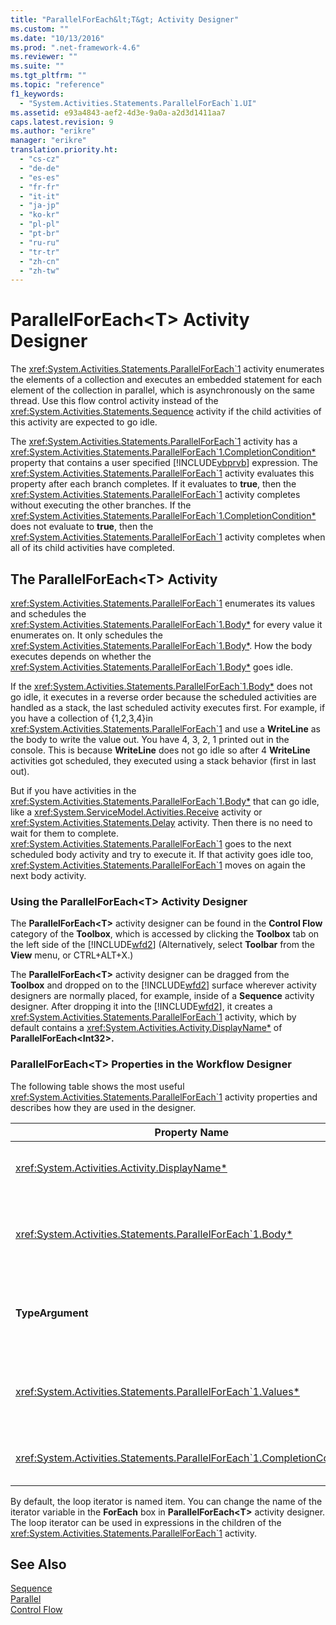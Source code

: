 ```yaml
---
title: "ParallelForEach&lt;T&gt; Activity Designer"
ms.custom: ""
ms.date: "10/13/2016"
ms.prod: ".net-framework-4.6"
ms.reviewer: ""
ms.suite: ""
ms.tgt_pltfrm: ""
ms.topic: "reference"
f1_keywords: 
  - "System.Activities.Statements.ParallelForEach`1.UI"
ms.assetid: e93a4843-aef2-4d3e-9a0a-a2d3d1411aa7
caps.latest.revision: 9
ms.author: "erikre"
manager: "erikre"
translation.priority.ht: 
  - "cs-cz"
  - "de-de"
  - "es-es"
  - "fr-fr"
  - "it-it"
  - "ja-jp"
  - "ko-kr"
  - "pl-pl"
  - "pt-br"
  - "ru-ru"
  - "tr-tr"
  - "zh-cn"
  - "zh-tw"
---
```

# ParallelForEach&lt;T&gt; Activity Designer
The <xref:System.Activities.Statements.ParallelForEach`1> activity enumerates the elements of a collection and executes an embedded statement for each element of the collection in parallel, which is asynchronously on the same thread. Use this flow control activity instead of the <xref:System.Activities.Statements.Sequence> activity if the child activities of this activity are expected to go idle.  
  
 The <xref:System.Activities.Statements.ParallelForEach`1> activity has a <xref:System.Activities.Statements.ParallelForEach`1.CompletionCondition*> property that contains a user specified [!INCLUDE[vbprvb](../codequality/includes/vbprvb_md.md)] expression. The <xref:System.Activities.Statements.ParallelForEach`1> activity evaluates this property after each branch completes. If it evaluates to **true**, then the <xref:System.Activities.Statements.ParallelForEach`1> activity completes without executing the other branches. If the <xref:System.Activities.Statements.ParallelForEach`1.CompletionCondition*> does not evaluate to **true**, then the <xref:System.Activities.Statements.ParallelForEach`1> activity completes when all of its child activities have completed.  
  
## The ParallelForEach<T\> Activity  
 <xref:System.Activities.Statements.ParallelForEach`1> enumerates its values and schedules the <xref:System.Activities.Statements.ParallelForEach`1.Body*> for every value it enumerates on. It only schedules the <xref:System.Activities.Statements.ParallelForEach`1.Body*>. How the body executes depends on whether the <xref:System.Activities.Statements.ParallelForEach`1.Body*> goes idle.  
  
 If the <xref:System.Activities.Statements.ParallelForEach`1.Body*> does not go idle, it executes in a reverse order because the scheduled activities are handled as a stack, the last scheduled activity executes first. For example, if you have a collection of {1,2,3,4}in <xref:System.Activities.Statements.ParallelForEach`1> and use a **WriteLine** as the body to write the value out. You have 4, 3, 2, 1 printed out in the console. This is because **WriteLine** does not go idle so after 4 **WriteLine** activities got scheduled, they executed using a stack behavior (first in last out).  
  
 But if you have activities in the <xref:System.Activities.Statements.ParallelForEach`1.Body*> that can go idle, like a <xref:System.ServiceModel.Activities.Receive> activity or <xref:System.Activities.Statements.Delay> activity. Then there is no need to wait for them to complete. <xref:System.Activities.Statements.ParallelForEach`1> goes to the next scheduled body activity and try to execute it. If that activity goes idle too, <xref:System.Activities.Statements.ParallelForEach`1> moves on again the next body activity.  
  
### Using the ParallelForEach\<T> Activity Designer  
 The **ParallelForEach\<T>** activity designer can be found in the **Control Flow** category of the **Toolbox**, which is accessed by clicking the **Toolbox** tab on the left side of the [!INCLUDE[wfd2](../workflowdesigner/includes/wfd2_md.md)] (Alternatively, select **Toolbar** from the **View** menu, or CTRL+ALT+X.)  
  
 The **ParallelForEach\<T>** activity designer can be dragged from the **Toolbox** and dropped on to the [!INCLUDE[wfd2](../workflowdesigner/includes/wfd2_md.md)] surface wherever activity designers are normally placed, for example, inside of a **Sequence** activity designer. After dropping it into the [!INCLUDE[wfd2](../workflowdesigner/includes/wfd2_md.md)], it creates a <xref:System.Activities.Statements.ParallelForEach`1> activity, which by default contains a <xref:System.Activities.Activity.DisplayName*> of **ParallelForEach<Int32\>.**  
  
### ParallelForEach<T\> Properties in the Workflow Designer  
 The following table shows the most useful <xref:System.Activities.Statements.ParallelForEach`1> activity properties and describes how they are used in the designer.  
  
|Property Name|Required|Usage|  
|-------------------|--------------|-----------|  
|<xref:System.Activities.Activity.DisplayName*>|False|Specifies the friendly display name of the activity designer in the header. The default value is **ParallelForEach\<Int32>**. The value can be optionally edited in the **Properties** grid or directly on the activity designer header.|  
|<xref:System.Activities.Statements.ParallelForEach`1.Body*>|False|The activity to execute for each item in the collection. To add the <xref:System.Activities.Statements.ParallelForEach`1.Body*> activity, drop an activity from the toolbox into the **Body** box on the **ParallelForEach\<T>** activity designer with hint text “Drop Activity Here”.|  
|**TypeArgument**|True|The type of the items in the <xref:System.Activities.Statements.ParallelForEach`1.Values*> collection specified by the generic parameter *T*. By default, **TypeArgument** is set to **Int32**. To change the type T in the **ParallelForEach<T\>** activity designer, change the value of the **TypeArgument** combo box in the Property Grid.|  
|<xref:System.Activities.Statements.ParallelForEach`1.Values*>|True|The collection of items to iterate over. To set the <xref:System.Activities.Statements.ParallelForEach`1.Values*>, type a [!INCLUDE[vbprvb](../codequality/includes/vbprvb_md.md)] expression in the **Values** box on the **ForEach<T\>** activity designer in the box with the hint text “Enter a VB expression” or in **Values** box on the **Properties** window.|  
|<xref:System.Activities.Statements.ParallelForEach`1.CompletionCondition*>||Evaluated after each iteration completes. If it evaluates to true, then the scheduled pending iterations are canceled. If this property is not set, all scheduled statements execute until completion.|  
  
 By default, the loop iterator is named item. You can change the name of the iterator variable in the **ForEach** box in **ParallelForEach\<T>** activity designer. The loop iterator can be used in expressions in the children of the <xref:System.Activities.Statements.ParallelForEach`1> activity.  
  
## See Also  
 [Sequence](../workflowdesigner/sequence-activity-designer.md)   
 [Parallel](../workflowdesigner/parallel-activity-designer.md)   
 [Control Flow](../workflowdesigner/control-flow-activity-designers.md)